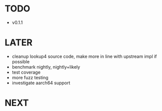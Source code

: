 # TODO
* v0.1.1

# LATER
* cleanup lookup4 source code, make more in line with upstream impl if possible
* benchmark nightly, nightly+likely
* test coverage
* more fuzz testing
* investigate aarch64 support

# NEXT
